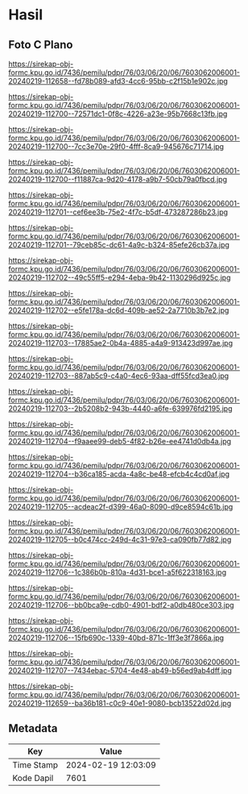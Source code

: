# Hasil

## Foto C Plano

https://sirekap-obj-formc.kpu.go.id/7436/pemilu/pdpr/76/03/06/20/06/7603062006001-20240219-112658--fd78b089-afd3-4cc6-95bb-c2f15b1e902c.jpg

https://sirekap-obj-formc.kpu.go.id/7436/pemilu/pdpr/76/03/06/20/06/7603062006001-20240219-112700--72571dc1-0f8c-4226-a23e-95b7668c13fb.jpg

https://sirekap-obj-formc.kpu.go.id/7436/pemilu/pdpr/76/03/06/20/06/7603062006001-20240219-112700--7cc3e70e-29f0-4fff-8ca9-945676c71714.jpg

https://sirekap-obj-formc.kpu.go.id/7436/pemilu/pdpr/76/03/06/20/06/7603062006001-20240219-112700--f11887ca-9d20-4178-a9b7-50cb79a0fbcd.jpg

https://sirekap-obj-formc.kpu.go.id/7436/pemilu/pdpr/76/03/06/20/06/7603062006001-20240219-112701--cef6ee3b-75e2-4f7c-b5df-473287286b23.jpg

https://sirekap-obj-formc.kpu.go.id/7436/pemilu/pdpr/76/03/06/20/06/7603062006001-20240219-112701--79ceb85c-dc61-4a9c-b324-85efe26cb37a.jpg

https://sirekap-obj-formc.kpu.go.id/7436/pemilu/pdpr/76/03/06/20/06/7603062006001-20240219-112702--49c55ff5-e294-4eba-9b42-1130296d925c.jpg

https://sirekap-obj-formc.kpu.go.id/7436/pemilu/pdpr/76/03/06/20/06/7603062006001-20240219-112702--e5fe178a-dc6d-409b-ae52-2a7710b3b7e2.jpg

https://sirekap-obj-formc.kpu.go.id/7436/pemilu/pdpr/76/03/06/20/06/7603062006001-20240219-112703--17885ae2-0b4a-4885-a4a9-913423d997ae.jpg

https://sirekap-obj-formc.kpu.go.id/7436/pemilu/pdpr/76/03/06/20/06/7603062006001-20240219-112703--887ab5c9-c4a0-4ec6-93aa-dff55fcd3ea0.jpg

https://sirekap-obj-formc.kpu.go.id/7436/pemilu/pdpr/76/03/06/20/06/7603062006001-20240219-112703--2b5208b2-943b-4440-a6fe-639976fd2195.jpg

https://sirekap-obj-formc.kpu.go.id/7436/pemilu/pdpr/76/03/06/20/06/7603062006001-20240219-112704--f9aaee99-deb5-4f82-b26e-ee4741d0db4a.jpg

https://sirekap-obj-formc.kpu.go.id/7436/pemilu/pdpr/76/03/06/20/06/7603062006001-20240219-112704--b36ca185-acda-4a8c-be48-efcb4c4cd0af.jpg

https://sirekap-obj-formc.kpu.go.id/7436/pemilu/pdpr/76/03/06/20/06/7603062006001-20240219-112705--acdeac2f-d399-46a0-8090-d9ce8594c61b.jpg

https://sirekap-obj-formc.kpu.go.id/7436/pemilu/pdpr/76/03/06/20/06/7603062006001-20240219-112705--b0c474cc-249d-4c31-97e3-ca090fb77d82.jpg

https://sirekap-obj-formc.kpu.go.id/7436/pemilu/pdpr/76/03/06/20/06/7603062006001-20240219-112706--1c386b0b-810a-4d31-bce1-a5f622318163.jpg

https://sirekap-obj-formc.kpu.go.id/7436/pemilu/pdpr/76/03/06/20/06/7603062006001-20240219-112706--bb0bca9e-cdb0-4901-bdf2-a0db480ce303.jpg

https://sirekap-obj-formc.kpu.go.id/7436/pemilu/pdpr/76/03/06/20/06/7603062006001-20240219-112706--15fb690c-1339-40bd-871c-1ff3e3f7866a.jpg

https://sirekap-obj-formc.kpu.go.id/7436/pemilu/pdpr/76/03/06/20/06/7603062006001-20240219-112707--7434ebac-5704-4e48-ab49-b56ed9ab4dff.jpg

https://sirekap-obj-formc.kpu.go.id/7436/pemilu/pdpr/76/03/06/20/06/7603062006001-20240219-112659--ba36b181-c0c9-40e1-9080-bcb13522d02d.jpg


## Metadata

| Key        | Value               |
| ---------- | ------------------- |
| Time Stamp | 2024-02-19 12:03:09 |
| Kode Dapil | 7601                |




